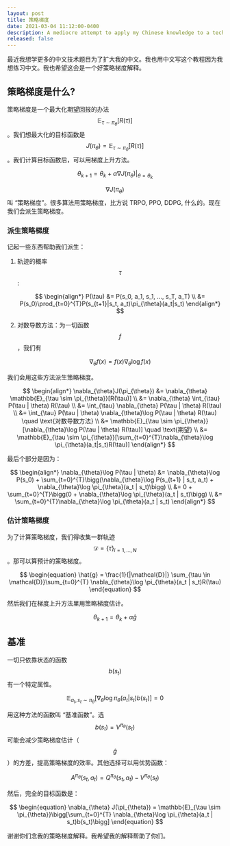 ```yaml
---
layout: post
title: 策略梯度
date: 2021-03-04 11:12:00-0400
description: A mediocre attempt to apply my Chinese knowledge to a technical topic
released: false
---
```




最近我想学更多的中文技术题目为了扩大我的中文。我也用中文写这个教程因为我想练习中文。我也希望这会是一个好策略梯度解释。


## 策略梯度是什么?

策略梯度是一个最大化期望回报的办法 $$\mathbb{E}_{\tau \sim \pi_{\theta}}[R(\tau)]$$。我们想最大化的目标函数是 $$J(\pi_{\theta}) = \mathbb{E}_{\tau \sim \pi_{\theta}}[R(\tau)]$$。我们计算目标函数后，可以用梯度上升方法。

$$\theta_{k+1} = \theta_{k} + \alpha \nabla J(\pi_{\theta})\rvert_{\theta=\theta_{k}}$$

$$\nabla J(\pi_{\theta})$$叫 “策略梯度”。很多算法用策略梯度，比方说 TRPO, PPO, DDPG, 什么的。现在我们会派生策略梯度。

### 派生策略梯度

记起一些东西帮助我们派生：

1. 轨迹的概率 $$\tau$$:
    
    $$
    \begin{align*}
        P(\tau) &= P(s_0, a_1, s_1, ..., s_T, a_T) \\
        &= P(s_0)\prod_{t=0}^{T}P(s_{t+1}|s_t, a_t)\pi_{\theta}(a_t|s_t)
    \end{align*}
    $$

2. 对数导数方法：为一切函数 $$f$$，我们有

    $$\nabla_{\theta}f(x) = f(x)\nabla_{\theta}\log f(x)$$

我们会用这些方法派生策略梯度。

$$
\begin{align*}
    \nabla_{\theta}J(\pi_{\theta}) &= \nabla_{\theta} \mathbb{E}_{\tau \sim \pi_{\theta}}[R(\tau)] \\
    &= \nabla_{\theta} \int_{\tau} P(\tau | \theta) R(\tau) \\
    &= \int_{\tau} \nabla_{\theta} P(\tau | \theta) R(\tau) \\
    &= \int_{\tau} P(\tau | \theta) \nabla_{\theta}\log P(\tau | \theta) R(\tau) \quad \text{对数导数方法} \\
    &= \mathbb{E}_{\tau \sim \pi_{\theta}}[\nabla_{\theta}\log P(\tau | \theta) R(\tau)] \quad \text{期望} \\
    &= \mathbb{E}_{\tau \sim \pi_{\theta}}[\sum_{t=0}^{T}\nabla_{\theta}\log \pi_{\theta}(a_t|s_t)R(\tau)]
\end{align*}
$$

最后个部分是因为：

$$
\begin{align*}
    \nabla_{\theta}\log P(\tau | \theta) &= \nabla_{\theta}\log P(s_0) + \sum_{t=0}^{T}\bigg(\nabla_{\theta}\log P(s_{t+1} | s_t, a_t) + \nabla_{\theta}\log \pi_{\theta}(a_t | s_t)\bigg) \\
    &= 0 + \sum_{t=0}^{T}\bigg(0 + \nabla_{\theta}\log \pi_{\theta}(a_t | s_t)\bigg) \\
    &= \sum_{t=0}^{T}\nabla_{\theta}\log \pi_{\theta}(a_t | s_t)
\end{align*}
$$

### 估计策略梯度

为了计算策略梯度，我们得收集一群轨迹 $$\mathcal{D}= \{\tau\}_{i=1, ..., N}$$。那可以算预计的策略梯度。

$$
\begin{equation}
    \hat{g} = \frac{1}{|\mathcal{D}|} \sum_{\tau \in \mathcal{D}}\sum_{t=0}^{T} \nabla_{\theta}\log \pi_{\theta}(a_t | s_t)R(\tau)
\end{equation}
$$

然后我们在梯度上升方法里用策略梯度估计。

$$\theta_{k+1} = \theta_{k} + \alpha \hat{g}$$


## 基准

一切只依靠状态的函数 $$b(s_t)$$ 有一个特定属性。

$$
\begin{equation}
    \mathbb{E}_{a_t,s_t \sim \pi_{\theta}}[\nabla_{\theta}\log \pi_{\theta}(a_t|s_t)b(s_t)] = 0
\end{equation}
$$

用这种方法的函数叫 “基准函数”。选 $$b(s_t) = V^{\pi_{\theta}}(s_t)$$ 可能会减少策略梯度估计（$$\hat{g}$$）的方差，提高策略梯度的效率。其他选择可以用优势函数：

$$A^{\pi_{\theta}}(s_t, a_t) = Q^{\pi_{\theta}}(s_t, a_t) - V^{\pi_{\theta}}(s_t)$$

然后，完全的目标函数是：

$$
\begin{equation}
    \nabla_{\theta} J(\pi_{\theta}) = \mathbb{E}_{\tau \sim \pi_{\theta}}\bigg[\sum_{t=0}^{T} \nabla_{\theta}\log \pi_{\theta}(a_t | s_t)b(s_t)\bigg]
\end{equation}
$$

谢谢你们念我的策略梯度解释。我希望我的解释帮助了你们。
